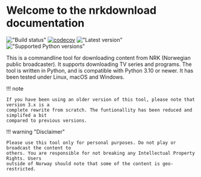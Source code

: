 # Welcome to the nrkdownload documentation

!["Build status"](https://img.shields.io/github/actions/workflow/status/marhoy/nrk-download/main.yml)
[![codecov](https://codecov.io/gh/marhoy/nrk-download/branch/main/graph/badge.svg?token=84LOP32NP6)](https://codecov.io/gh/marhoy/nrk-download)
!["Latest version"](https://img.shields.io/pypi/v/nrkdownload)
!["Supported Python versions"](https://img.shields.io/python/required-version-toml?tomlFilePath=https%3A%2F%2Fraw.githubusercontent.com%2Fmarhoy%2Fnrk-download%2Frefs%2Fheads%2Fmain%2Fpyproject.toml)

This is a commandline tool for downloading content from NRK (Norwegian public
broadcaster). It supports downloading TV series and programs. The tool is written in
Python, and is compatible with Python 3.10 or newer. It has been tested under Linux,
macOS and Windows.

!!! note

    If you have been using an older version of this tool, please note that version 3.x is a
    complete rewrite from scratch. The funtionallity has been reduced and simplifed a bit
    compared to previous versions.

!!! warning "Disclaimer"

    Please use this tool only for personal purposes. Do not play or broadcast the content to
    others. You are responsible for not breaking any Intellectual Property Rights. Users
    outside of Norway should note that some of the content is geo-restricted.
